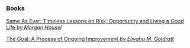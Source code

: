 ### Books

[Same As Ever: Timeless Lessons on Risk, Opportunity and Living a Good Life _by Morgan Housel_](./Books/same-as-ever.md)

[The Goal: A Process of Ongoing Improvement _by Eliyahu M. Goldratt_](./Books/the-goal.md)

